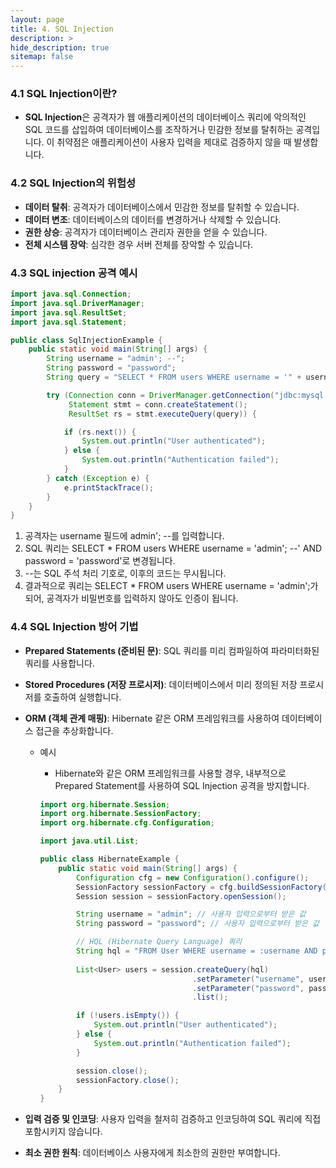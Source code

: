 ```yaml
---
layout: page
title: 4. SQL Injection
description: >
hide_description: true
sitemap: false
---
```


### 4.1 **SQL Injection이란?**

- **SQL Injection**은 공격자가 웹 애플리케이션의 데이터베이스 쿼리에 악의적인 SQL 코드를 삽입하여 데이터베이스를 조작하거나 민감한 정보를 탈취하는 공격입니다. 이 취약점은 애플리케이션이 사용자 입력을 제대로 검증하지 않을 때 발생합니다.

### 4.2 **SQL Injection의 위험성**

- **데이터 탈취**: 공격자가 데이터베이스에서 민감한 정보를 탈취할 수 있습니다.
- **데이터 변조**: 데이터베이스의 데이터를 변경하거나 삭제할 수 있습니다.
- **권한 상승**: 공격자가 데이터베이스 관리자 권한을 얻을 수 있습니다.
- **전체 시스템 장악**: 심각한 경우 서버 전체를 장악할 수 있습니다.

### 4.3 **SQL** injection 공격 예시

```java
import java.sql.Connection;
import java.sql.DriverManager;
import java.sql.ResultSet;
import java.sql.Statement;

public class SqlInjectionExample {
    public static void main(String[] args) {
        String username = "admin'; --";
        String password = "password";
        String query = "SELECT * FROM users WHERE username = '" + username + "' AND password = '" + password + "'";

        try (Connection conn = DriverManager.getConnection("jdbc:mysql://localhost:3306/testdb", "root", "password");
             Statement stmt = conn.createStatement();
             ResultSet rs = stmt.executeQuery(query)) {

            if (rs.next()) {
                System.out.println("User authenticated");
            } else {
                System.out.println("Authentication failed");
            }
        } catch (Exception e) {
            e.printStackTrace();
        }
    }
}
```

1. 공격자는 username 필드에 admin'; --를 입력합니다.
2. SQL 쿼리는 SELECT * FROM users WHERE username = 'admin'; --' AND password = 'password'로 변경됩니다.
3. --는 SQL 주석 처리 기호로, 이후의 코드는 무시됩니다.
4. 결과적으로 쿼리는 SELECT * FROM users WHERE username = 'admin';가 되어, 공격자가 비밀번호를 입력하지 않아도 인증이 됩니다.

### 4.4 **SQL Injection 방어 기법**

- **Prepared Statements (준비된 문)**: SQL 쿼리를 미리 컴파일하여 파라미터화된 쿼리를 사용합니다.
- **Stored Procedures (저장 프로시저)**: 데이터베이스에서 미리 정의된 저장 프로시저를 호출하여 실행합니다.
- **ORM (객체 관계 매핑)**: Hibernate 같은 ORM 프레임워크를 사용하여 데이터베이스 접근을 추상화합니다.
    - 예시
        - Hibernate와 같은 ORM 프레임워크를 사용할 경우, 내부적으로 Prepared Statement를 사용하여 SQL Injection 공격을 방지합니다.

        ```java
        import org.hibernate.Session;
        import org.hibernate.SessionFactory;
        import org.hibernate.cfg.Configuration;
        
        import java.util.List;
        
        public class HibernateExample {
            public static void main(String[] args) {
                Configuration cfg = new Configuration().configure();
                SessionFactory sessionFactory = cfg.buildSessionFactory();
                Session session = sessionFactory.openSession();
        
                String username = "admin"; // 사용자 입력으로부터 받은 값
                String password = "password"; // 사용자 입력으로부터 받은 값
        
                // HQL (Hibernate Query Language) 쿼리
                String hql = "FROM User WHERE username = :username AND password = :password";
                
                List<User> users = session.createQuery(hql)
                                          .setParameter("username", username)
                                          .setParameter("password", password)
                                          .list();
        
                if (!users.isEmpty()) {
                    System.out.println("User authenticated");
                } else {
                    System.out.println("Authentication failed");
                }
        
                session.close();
                sessionFactory.close();
            }
        }
        ```

- **입력 검증 및 인코딩**: 사용자 입력을 철저히 검증하고 인코딩하여 SQL 쿼리에 직접 포함시키지 않습니다.
- **최소 권한 원칙**: 데이터베이스 사용자에게 최소한의 권한만 부여합니다.